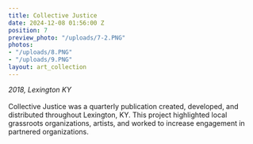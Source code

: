 ```yaml
---
title: Collective Justice
date: 2024-12-08 01:56:00 Z
position: 7
preview_photo: "/uploads/7-2.PNG"
photos:
- "/uploads/8.PNG"
- "/uploads/9.PNG"
layout: art_collection
---
```


*2018, Lexington KY* <br>
<br>
Collective Justice was a quarterly publication created, developed, and distributed throughout Lexington, KY. This project highlighted local grassroots organizations, artists, and worked to increase engagement in partnered organizations.
